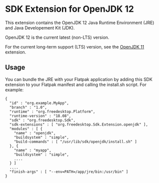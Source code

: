 # SDK Extension for OpenJDK 12

This extension contains the OpenJDK 12 Java Runtime Environment (JRE) and Java Developement Kit (JDK).

OpenJDK 12 is the current latest (non-LTS) version.

For the current long-term support (LTS) version, see the [OpenJDK 11](https://github.com/flathub/org.freedesktop.Sdk.Extension.openjdk11) extension.

## Usage

You can bundle the JRE with your Flatpak application by adding this SDK extension to your Flatpak manifest and calling the install.sh script. For example:

```
{
  "id" : "org.example.MyApp",
  "branch" : "1.0",
  "runtime" : "org.freedesktop.Platform",
  "runtime-version" : "18.08",
  "sdk" : "org.freedesktop.Sdk",
  "sdk-extensions" : [ "org.freedesktop.Sdk.Extension.openjdk" ],
  "modules" : [ {
    "name" : "openjdk",
    "buildsystem" : "simple",
    "build-commands" : [ "/usr/lib/sdk/openjdk/install.sh" ]
  }, {
    "name" : "myapp",
    "buildsystem" : "simple",
    ....
  } ]
  ....
  "finish-args" : [ "--env=PATH=/app/jre/bin:/usr/bin" ]
}
```
